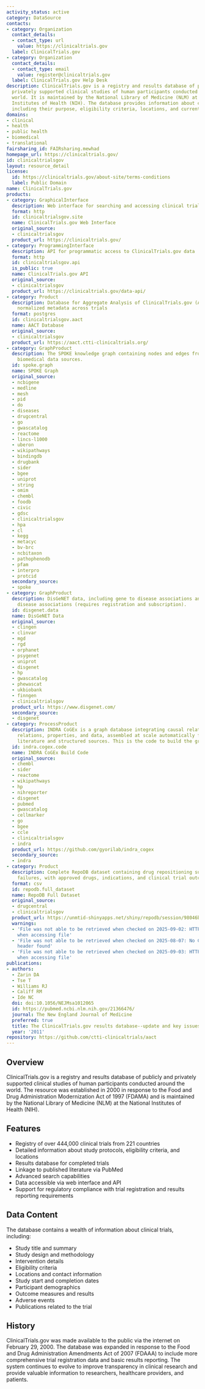 ```yaml
---
activity_status: active
category: DataSource
contacts:
- category: Organization
  contact_details:
  - contact_type: url
    value: https://clinicaltrials.gov
  label: ClinicalTrials.gov
- category: Organization
  contact_details:
  - contact_type: email
    value: register@clinicaltrials.gov
  label: ClinicalTrials.gov Help Desk
description: ClinicalTrials.gov is a registry and results database of publicly and
  privately supported clinical studies of human participants conducted around the
  world. It is maintained by the National Library of Medicine (NLM) at the National
  Institutes of Health (NIH). The database provides information about clinical trials
  including their purpose, eligibility criteria, locations, and current status.
domains:
- clinical
- health
- public health
- biomedical
- translational
fairsharing_id: FAIRsharing.mewhad
homepage_url: https://clinicaltrials.gov/
id: clinicaltrialsgov
layout: resource_detail
license:
  id: https://clinicaltrials.gov/about-site/terms-conditions
  label: Public Domain
name: ClinicalTrials.gov
products:
- category: GraphicalInterface
  description: Web interface for searching and accessing clinical trial data
  format: http
  id: clinicaltrialsgov.site
  name: ClinicalTrials.gov Web Interface
  original_source:
  - clinicaltrialsgov
  product_url: https://clinicaltrials.gov/
- category: ProgrammingInterface
  description: API for programmatic access to ClinicalTrials.gov data
  format: http
  id: clinicaltrialsgov.api
  is_public: true
  name: ClinicalTrials.gov API
  original_source:
  - clinicaltrialsgov
  product_url: https://clinicaltrials.gov/data-api/
- category: Product
  description: Database for Aggregate Analysis of ClinicalTrials.gov (AACT) providing
    normalized metadata across trials
  format: postgres
  id: clinicaltrialsgov.aact
  name: AACT Database
  original_source:
  - clinicaltrialsgov
  product_url: https://aact.ctti-clinicaltrials.org/
- category: GraphProduct
  description: The SPOKE knowledge graph containing nodes and edges from multiple
    biomedical data sources.
  id: spoke.graph
  name: SPOKE Graph
  original_source:
  - ncbigene
  - medline
  - mesh
  - pid
  - do
  - diseases
  - drugcentral
  - go
  - gwascatalog
  - reactome
  - lincs-l1000
  - uberon
  - wikipathways
  - bindingdb
  - drugbank
  - sider
  - bgee
  - uniprot
  - string
  - omim
  - chembl
  - foodb
  - civic
  - gdsc
  - clinicaltrialsgov
  - hpa
  - cl
  - kegg
  - metacyc
  - bv-brc
  - ncbitaxon
  - pathophenodb
  - pfam
  - interpro
  - protcid
  secondary_source:
  - spoke
- category: GraphProduct
  description: DisGeNET data, including gene to disease associations and variant to
    disease associations (requires registration and subscription).
  id: disgenet.data
  name: DisGeNET Data
  original_source:
  - clingen
  - clinvar
  - mgd
  - rgd
  - orphanet
  - psygenet
  - uniprot
  - disgenet
  - hp
  - gwascatalog
  - phewascat
  - ukbiobank
  - finngen
  - clinicaltrialsgov
  product_url: https://www.disgenet.com/
  secondary_source:
  - disgenet
- category: ProcessProduct
  description: INDRA CoGEx is a graph database integrating causal relations, ontological
    relations, properties, and data, assembled at scale automatically from the scientific
    literature and structured sources. This is the code to build the graph.
  id: indra.cogex.code
  name: INDRA CoGEx Build Code
  original_source:
  - chembl
  - sider
  - reactome
  - wikipathways
  - hp
  - nihreporter
  - disgenet
  - pubmed
  - gwascatalog
  - cellmarker
  - go
  - bgee
  - ccle
  - clinicaltrialsgov
  - indra
  product_url: https://github.com/gyorilab/indra_cogex
  secondary_source:
  - indra
- category: Product
  description: Complete RepoDB dataset containing drug repositioning successes and
    failures, with approved drugs, indications, and clinical trial outcomes
  format: csv
  id: repodb.full_dataset
  name: RepoDB Full Dataset
  original_source:
  - drugcentral
  - clinicaltrialsgov
  product_url: https://unmtid-shinyapps.net/shiny/repodb/session/98046b0f66cea75c432b5576c1ba2840/download/downloadFull?w=
  warnings:
  - 'File was not able to be retrieved when checked on 2025-09-02: HTTP 404 error
    when accessing file'
  - 'File was not able to be retrieved when checked on 2025-08-07: No Content-Length
    header found'
  - 'File was not able to be retrieved when checked on 2025-09-03: HTTP 404 error
    when accessing file'
publications:
- authors:
  - Zarin DA
  - Tse T
  - Williams RJ
  - Califf RM
  - Ide NC
  doi: doi:10.1056/NEJMsa1012065
  id: https://pubmed.ncbi.nlm.nih.gov/21366476/
  journal: The New England Journal of Medicine
  preferred: true
  title: The ClinicalTrials.gov results database--update and key issues
  year: '2011'
repository: https://github.com/ctti-clinicaltrials/aact
---
```

## Overview

ClinicalTrials.gov is a registry and results database of publicly and privately supported clinical studies of human participants conducted around the world. The resource was established in 2000 in response to the Food and Drug Administration Modernization Act of 1997 (FDAMA) and is maintained by the National Library of Medicine (NLM) at the National Institutes of Health (NIH).

## Features

- Registry of over 444,000 clinical trials from 221 countries
- Detailed information about study protocols, eligibility criteria, and locations
- Results database for completed trials
- Linkage to published literature via PubMed
- Advanced search capabilities
- Data accessible via web interface and API
- Support for regulatory compliance with trial registration and results reporting requirements

## Data Content

The database contains a wealth of information about clinical trials, including:

- Study title and summary
- Study design and methodology
- Intervention details
- Eligibility criteria
- Locations and contact information
- Study start and completion dates
- Participant demographics
- Outcome measures and results
- Adverse events
- Publications related to the trial

## History

ClinicalTrials.gov was made available to the public via the internet on February 29, 2000. The database was expanded in response to the Food and Drug Administration Amendments Act of 2007 (FDAAA) to include more comprehensive trial registration data and basic results reporting. The system continues to evolve to improve transparency in clinical research and provide valuable information to researchers, healthcare providers, and patients.